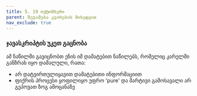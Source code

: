 ```yaml
---
title: 5. 19 ოქტომბერი
parent: შეჯამება კვირების მიხედვით
nav_exclude: true
---
```


### ჯავასკრიპტის უკეთ გაცნობა
ამ ნაწილში გავიცნობთ ენის იმ დამატებით ნაწილებს, რომელიც კარელში განზრახ იყო დამალული, რათა:
- არ დატვირთულიყავით დამატებითი ინფორმაციით
- ფიქრის პროცესი ყოფილიყო უფრო 'pure' და მარტივი გამოსავალი არ გეპოვათ ზოგ ამოცანაზე
